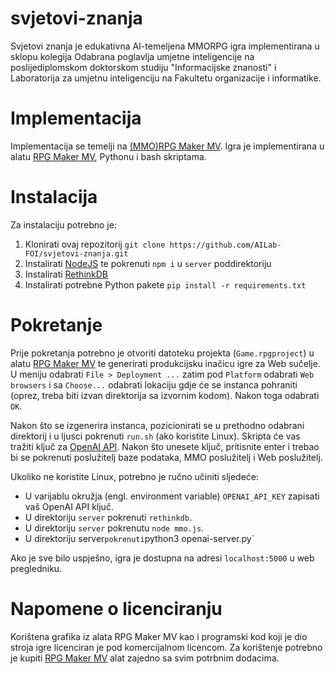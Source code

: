 # svjetovi-znanja

Svjetovi znanja je edukativna AI-temeljena MMORPG igra implementirana u sklopu kolegija Odabrana poglavlja umjetne inteligencije na poslijediplomskom doktorskom studiju "Informacijske znanosti" i Laboratorija za umjetnu inteligenciju na Fakultetu organizacije i informatike.

# Implementacija

Implementacija se temelji na [(MMO)RPG Maker MV](https://github.com/samuelcardillo/MMORPGMaker-MV). Igra je implementirana u alatu [RPG Maker MV](https://www.rpgmakerweb.com/products/rpg-maker-mv), Pythonu i bash skriptama.

# Instalacija

Za instalaciju potrebno je:

1. Klonirati ovaj repozitorij `git clone https://github.com/AILab-FOI/svjetovi-znanja.git`
2. Instalirati [NodeJS](https://nodejs.org/en/) te pokrenuti `npm i` u `server` poddirektoriju
3. Instalirati [RethinkDB](https://rethinkdb.com/docs/install/)
4. Instalirati potrebne Python pakete `pip install -r requirements.txt`

# Pokretanje

Prije pokretanja potrebno je otvoriti datoteku projekta (`Game.rpgproject`) u alatu [RPG Maker MV](https://www.rpgmakerweb.com/products/rpg-maker-mv) te generirati produkcijsku inačicu igre za Web sučelje. U meniju odabrati `File > Deployment ...` zatim pod `Platform` odabrati `Web browsers` i sa `Choose...` odabrati lokaciju gdje će se instanca pohraniti (oprez, treba biti izvan direktorija sa izvornim kodom). Nakon toga odabrati `OK`.

Nakon što se izgenerira instanca, pozicionirati se u prethodno odabrani direktorij i u ljusci pokrenuti `run.sh` (ako koristite Linux). Skripta će vas tražiti ključ za [OpenAI API](https://platform.openai.com/api-keys). Nakon što unesete ključ, pritisnite enter i trebao bi se pokrenuti poslužitelj baze podataka, MMO poslužitelj i Web poslužitelj.

Ukoliko ne koristite Linux, potrebno je ručno učiniti sljedeće:
- U varijablu okružja (engl. environment variable) `OPENAI_API_KEY` zapisati vaš OpenAI API ključ.
- U direktoriju `server` pokrenuti `rethinkdb`.
- U direktoriju `server` pokrenutu `node mmo.js`.
- U direktoriju server` pokrenuti `python3 openai-server.py`

Ako je sve bilo uspješno, igra je dostupna na adresi `localhost:5000` u web pregledniku.

# Napomene o licenciranju

Korištena grafika iz alata RPG Maker MV kao i programski kod koji je dio stroja igre licenciran je pod komercijalnom licencom. Za korištenje potrebno je kupiti [RPG Maker MV](https://www.rpgmakerweb.com/products/rpg-maker-mv) alat zajedno sa svim potrbnim dodacima.


